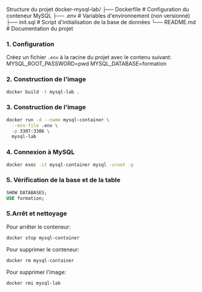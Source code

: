 Structure du projet 
docker-mysql-lab/
├── Dockerfile     # Configuration du conteneur MySQL
├── .env           # Variables d'environnement (non versionné)
├── init.sql       # Script d'initialisation de la base de données
└── README.md      # Documentation du projet

### 1. Configuration

Créez un fichier `.env` à la racine du projet avec le contenu suivant:
MYSQL_ROOT_PASSWORD=pwd
MYSQL_DATABASE=formation

### 2. Construction de l'image

```bash
docker build -t mysql-lab .
```

### 3. Construction de l'image

```bash
docker run -d --name mysql-container \
  --env-file .env \
  -p 3307:3306 \
  mysql-lab
```

### 4. Connexion à MySQL

```bash
docker exec -it mysql-container mysql -uroot -p
```
### 5. Vérification de la base et de la table
```sql
SHOW DATABASES;
USE formation;
```

### 5.Arrêt et nettoyage

Pour arrêter le conteneur:
```bash
docker stop mysql-container
```
Pour supprimer le conteneur:
```bash
docker rm mysql-container
```
Pour supprimer l'image:
```bash
docker rmi mysql-lab
```
